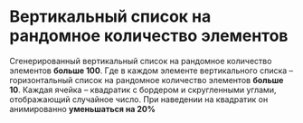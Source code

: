 # Вертикальный список на рандомное количество элементов

Сгенерированный вертикальный список на рандомное количество элементов **больше 100**. Где в каждом элементе вертикального списка – горизонтальный список на рандомное количество элементов **больше 10**. Каждая ячейка – квадратик с бордером и скругленными углами, отображающий случайное число. При наведении на квадратик он анимированно **уменьшаться на 20%** 

